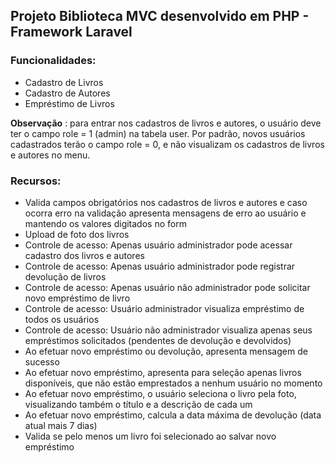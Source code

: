 ## Projeto Biblioteca MVC desenvolvido em PHP - Framework Laravel

### Funcionalidades:

- Cadastro de Livros
- Cadastro de Autores
- Empréstimo de Livros


**Observação** : para entrar nos cadastros de livros e autores, o usuário deve ter o campo role = 1 (admin) na tabela user. Por padrão, novos usuários cadastrados terão o campo role = 0, e não visualizam os cadastros de livros e autores no menu.


### Recursos:

- Valida campos obrigatórios nos cadastros de livros e autores e caso ocorra erro na validação apresenta mensagens de erro ao usuário e mantendo os valores digitados no form
- Upload de foto dos livros
- Controle de acesso: Apenas usuário administrador pode acessar cadastro dos livros e autores
- Controle de acesso: Apenas usuário administrador pode registrar devolução de livros
- Controle de acesso: Apenas usuário não administrador pode solicitar novo empréstimo de livro
- Controle de acesso: Usuário administrador visualiza empréstimo de todos os usuários
- Controle de acesso: Usuário não administrador visualiza apenas seus empréstimos solicitados (pendentes de devolução e devolvidos)
- Ao efetuar novo empréstimo ou devolução, apresenta mensagem de sucesso
- Ao efetuar novo empréstimo, apresenta para seleção apenas livros disponíveis, que não estão emprestados a nenhum usuário no momento
- Ao efetuar novo empréstimo, o usuário seleciona o livro pela foto, visualizando também o título e a descrição de cada um
- Ao efetuar novo empréstimo, calcula a data máxima de devolução (data atual mais 7 dias)
- Valida se pelo menos um livro foi selecionado ao salvar novo empréstimo
